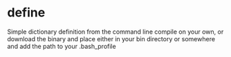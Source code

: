 # define
Simple dictionary definition from the command line
compile on your own, or download the binary and place either in your bin
directory or somewhere and add the path to your .bash_profile